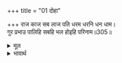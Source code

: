 +++
title = "01 दोहा"

+++
राज काज सब लाज पति धरम धरनि धन धाम।  
गुर प्रभाउ पालिहि सबहि भल होइहि परिनाम॥305॥  

<details><summary>मूल</summary>

राज काज सब लाज पति धरम धरनि धन धाम।  
गुर प्रभाउ पालिहि सबहि भल होइहि परिनाम॥305॥  
</details>

<details><summary>भावार्थ</summary>

राज्य का सब कार्य, लज्जा, प्रतिष्ठा, धर्म, पृथ्वी, धन, घर- इन सभी का पालन (रक्षण) गुरुजी का प्रभाव (सामर्थ्य) करेगा और परिणाम शुभ होगा॥305॥  
</details>



